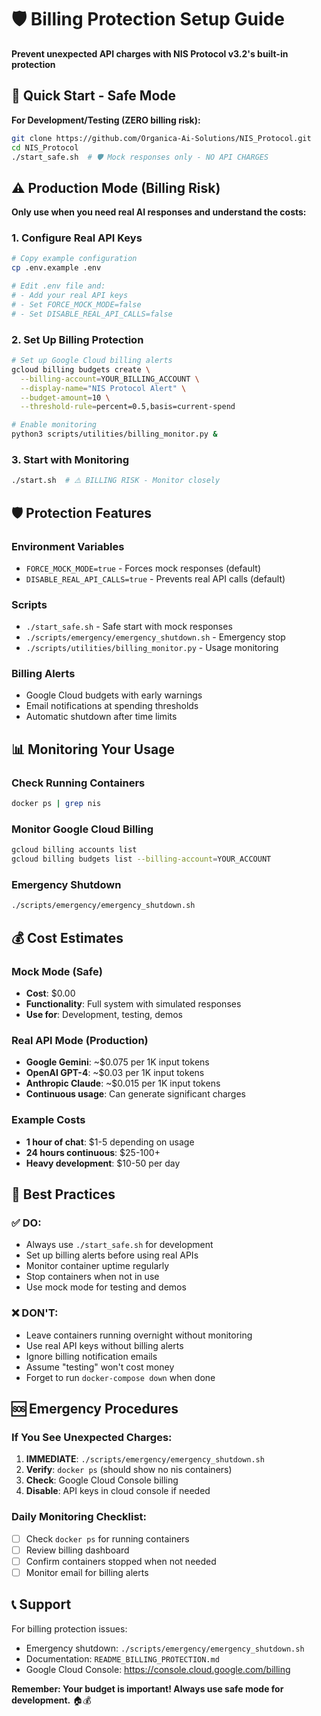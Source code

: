 # 🛡️ Billing Protection Setup Guide

**Prevent unexpected API charges with NIS Protocol v3.2's built-in protection**

## 🚨 Quick Start - Safe Mode

**For Development/Testing (ZERO billing risk):**
```bash
git clone https://github.com/Organica-Ai-Solutions/NIS_Protocol.git
cd NIS_Protocol
./start_safe.sh  # 🛡️ Mock responses only - NO API CHARGES
```

## ⚠️ Production Mode (Billing Risk)

**Only use when you need real AI responses and understand the costs:**

### 1. Configure Real API Keys
```bash
# Copy example configuration
cp .env.example .env

# Edit .env file and:
# - Add your real API keys
# - Set FORCE_MOCK_MODE=false
# - Set DISABLE_REAL_API_CALLS=false
```

### 2. Set Up Billing Protection
```bash
# Set up Google Cloud billing alerts
gcloud billing budgets create \
  --billing-account=YOUR_BILLING_ACCOUNT \
  --display-name="NIS Protocol Alert" \
  --budget-amount=10 \
  --threshold-rule=percent=0.5,basis=current-spend

# Enable monitoring
python3 scripts/utilities/billing_monitor.py &
```

### 3. Start with Monitoring
```bash
./start.sh  # ⚠️ BILLING RISK - Monitor closely
```

## 🛡️ Protection Features

### Environment Variables
- `FORCE_MOCK_MODE=true` - Forces mock responses (default)
- `DISABLE_REAL_API_CALLS=true` - Prevents real API calls (default)

### Scripts
- `./start_safe.sh` - Safe start with mock responses
- `./scripts/emergency/emergency_shutdown.sh` - Emergency stop
- `./scripts/utilities/billing_monitor.py` - Usage monitoring

### Billing Alerts
- Google Cloud budgets with early warnings
- Email notifications at spending thresholds
- Automatic shutdown after time limits

## 📊 Monitoring Your Usage

### Check Running Containers
```bash
docker ps | grep nis
```

### Monitor Google Cloud Billing
```bash
gcloud billing accounts list
gcloud billing budgets list --billing-account=YOUR_ACCOUNT
```

### Emergency Shutdown
```bash
./scripts/emergency/emergency_shutdown.sh
```

## 💰 Cost Estimates

### Mock Mode (Safe)
- **Cost**: $0.00
- **Functionality**: Full system with simulated responses
- **Use for**: Development, testing, demos

### Real API Mode (Production)
- **Google Gemini**: ~$0.075 per 1K input tokens
- **OpenAI GPT-4**: ~$0.03 per 1K input tokens
- **Anthropic Claude**: ~$0.015 per 1K input tokens
- **Continuous usage**: Can generate significant charges

### Example Costs
- **1 hour of chat**: $1-5 depending on usage
- **24 hours continuous**: $25-100+ 
- **Heavy development**: $10-50 per day

## 🚨 Best Practices

### ✅ DO:
- Always use `./start_safe.sh` for development
- Set up billing alerts before using real APIs
- Monitor container uptime regularly
- Stop containers when not in use
- Use mock mode for testing and demos

### ❌ DON'T:
- Leave containers running overnight without monitoring
- Use real API keys without billing alerts
- Ignore billing notification emails
- Assume "testing" won't cost money
- Forget to run `docker-compose down` when done

## 🆘 Emergency Procedures

### If You See Unexpected Charges:
1. **IMMEDIATE**: `./scripts/emergency/emergency_shutdown.sh`
2. **Verify**: `docker ps` (should show no nis containers)
3. **Check**: Google Cloud Console billing
4. **Disable**: API keys in cloud console if needed

### Daily Monitoring Checklist:
- [ ] Check `docker ps` for running containers
- [ ] Review billing dashboard
- [ ] Confirm containers stopped when not needed
- [ ] Monitor email for billing alerts

## 📞 Support

For billing protection issues:
- Emergency shutdown: `./scripts/emergency/emergency_shutdown.sh`
- Documentation: `README_BILLING_PROTECTION.md`
- Google Cloud Console: https://console.cloud.google.com/billing

**Remember: Your budget is important! Always use safe mode for development.** 🏠💰

